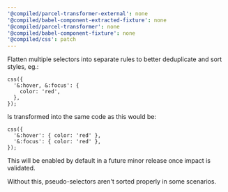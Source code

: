 ```yaml
---
'@compiled/parcel-transformer-external': none
'@compiled/babel-component-extracted-fixture': none
'@compiled/parcel-transformer': none
'@compiled/babel-component-fixture': none
'@compiled/css': patch
---
```


Flatten multiple selectors into separate rules to better deduplicate and sort styles, eg.:

```tsx
css({
  '&:hover, &:focus': {
    color: 'red',
  },
});
```

Is transformed into the same code as this would be:

```tsx
css({
  '&:hover': { color: 'red' },
  '&:focus': { color: 'red' },
});
```

This will be enabled by default in a future minor release once impact is validated.

Without this, pseudo-selectors aren't sorted properly in some scenarios.
